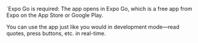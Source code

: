 `Expo Go is required: The app opens in Expo Go, which is a free app from Expo on the App Store or Google Play.

You can use the app just like you would in development mode—read quotes, press buttons, etc. in real-time.
